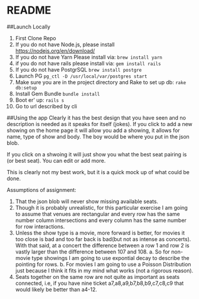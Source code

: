 # README

##Launch Locally 
1. First Clone Repo
2. If you do not have Node.js, please install https://nodejs.org/en/download/
3. If you do not have Yarn Please install via:
```brew install yarn```
4. if you do not have rails please install via:
```gem install rails```
5. If you do not have PostgrSQL
```brew install postgre```
6. Launch PG 
```pg_ctl -D /usr/local/var/postgres start ```
7.  Make sure you are in the project directory and Rake to set up db:
``` rake db:setup ```
8. Install Gem Bundle
```bundle install ```
9. Boot er' up:
 ```rails s```
10. Go to url described by cli

##Using the app
Clearly it has the best design that you have seen and no description is needed as it speaks for itself (jokes). If you click to add a new showing on the home page it will allow you add a showing, it allows for name, type of show and body. The boy would be where you put in the json blob. 

If you click on a shwoing it will just show you what the best seat pairing is (or best seat). You can edit or add more. 

This is clearly not my best work, but it is a quick mock up of what could be done. 

Assumptions of assignment:
1. That the json blob will never show missing available seats. 
2. Though it is probably unrealistic, for this particular exercise I am going to assume that venues are rectangular and every row has the same number column intersections and every column has the same number for row interactions.
3. Unless the show type is a movie, more forward is better, for movies it too close is bad and too far back is bad(but not as intense as concerts). With that said, at a concert the difference between a row 1 and row 2 is vastly larger than the difference between 107 and 108. 
    a. So for non-movie type showings I am going to use expontial decay to describe the pointing for rows.
    b. For movies I am going to use a Poisson Distribution just because I think it fits in my mind what works (not a rigorous reason).
4. Seats together on the same row are not quite as important as seats connected, i.e, if you have nine ticket  a7,a8,a9,b7,b8,b9,c7,c8,c9  that would likely be better than a4-12. 


